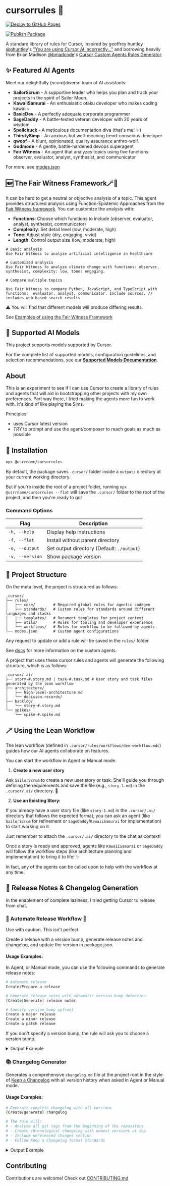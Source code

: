 # cursorrules 🌸

[![Deploy to GitHub Pages](https://github.com/usrrname/cursorrules/actions/workflows/pages.yml/badge.svg)](https://github.com/usrrname/cursorrules/actions/workflows/pages.yml)

[![Publish Package](https://github.com/usrrname/cursorrules/actions/workflows/publish.yml/badge.svg?event=release)](https://github.com/usrrname/cursorrules/actions/workflows/publish.yml)

A standard library of rules for Cursor, inspired by geoffrey huntley [@ghuntley](https://github.com/ghuntley)'s ["You are using Cursor AI incorrectly..."](https://ghuntley.com/stdlib/) and borrowing heavily from Brian Madison [@bmadcode](https://github.com/bmadcode)'s [Cursor Custom Agents Rules Generator](https://github.com/bmadcode/cursor-custom-agents-rules-generator).

## ✨ Featured AI Agents

Meet our delightfully (neuro)diverse team of AI assistants:

- **SailorScrum** - A supportive leader who helps you plan and track your projects in the spirit of Sailor Moon.
- **KawaiiSamurai** - An enthusiastic otaku developer who makes coding kawaii~
- **BasicDev** - A perfectly adequate corporate programmer
- **SageDaddy** - A battle-tested veteran developer with 20 years of wisdom
- **Spellchuck** - A meticulous documentation diva (that's me! ✨)
- **ThirstySimp** - An anxious but well-meaning trend-conscious developer
- **qwoof** - A blunt, opinionated, quality assurance anthro-wolf.
- **Godmode** - A gentle, battle-hardened devops superagent
- **Fair Witness** - An agent that analyzes topics using five functions: observer, evaluator, analyst, synthesist, and communicator

For more, see [modes.json](./.cursor/modes.json)

## :new: The Fair Witness Framework🪄📜

It can be hard to get a neutral or objective analysis of a topic. This agent provides structured analysis using Function-Epistemic Approaches from the [Fair Witness framework](https://fairwitness.bot/). You can customize the analysis with:

- **Functions**: Choose which functions to include (observer, evaluator, analyst, synthesist, communicator)
- **Complexity**: Set detail level (low, moderate, high)
- **Tone**: Adjust style (dry, engaging, vivid)
- **Length**: Control output size (low, moderate, high)

```
# Basic analysis
Use Fair Witness to analyze artificial intelligence in healthcare

# Customized analysis
Use Fair Witness to analyze climate change with functions: observer, synthesist, complexity: low, tone: engaging.

# Compare multiple topics

Use Fair Witness to compare Python, JavaScript, and TypeScript with functions:  evaluator, analyst, communicator. Include sources. // includes web-based search results
```
:warning: You will find that different models will produce differing results. 

See [Examples of using the Fair Witness Framework](./docs/fair-witness-examples.md)

## 🤖 Supported AI Models

This project supports models supported by Cursor.

For the complete list of supported models, configuration guidelines, and selection recommendations, see our [**Supported Models Documentation**](./docs/supported-models.md).

## About

This is an experiment to see if I can use Cursor to create a library of rules and agents that will aid in bootstrapping other projects with my own preferences. Part way there, I tried making the agents more fun to work with. It's kind of like playing the Sims. 

Principles:

- uses Cursor latest version
- _TRY_ to prompt and use the agent/composer to reach goals as much as possible

## 🚀 Installation

```bash
npx @usrrname/cursorrules
```

By default, the package saves `.cursor/` folder inside a `output/` directory at your current working directory. 

But if you're inside the root of a project folder, running `npx @usrrname/cursorrules --flat` will save the `.cursor/` folder to the root of the project, and then you're ready to go!

### Command Options

| Flag | Description |
|------|-------------|
| `-h, --help` | Display help instructions |
| `-f, --flat` | Install without parent directory |
| `-o, --output` | Set output directory (Default: `./output`) |
| `-v, --version` | Show package version |


## 📁 Project Structure

On the meta level, the project is structured as follows:

```
.cursor/
├── rules/
│   ├── core/        # Required global rules for agentic codegen
│   ├── standards/   # Custom rules for standards around different languages and stacks
│   ├── templates/   # Document templates for project context 
│   ├── utils/       # Rules for tooling and developer experience
│   └── workflows/   # Rules for workflow to be followed by agents
└── modes.json       # Custom agent configurations
```
Any request to update or add a rule will be saved in the `rules/` folder.

See [docs](./docs/custom-agents.md) for more information on the custom agents.

A project that uses these cursor rules and agents will generate the following structure, which is as follows:

```
.cursor/.ai/
├── story-#.story.md | task-#.task.md # User story and task files generated by the lean workflow
├── architecture/
│   ├── high-level-architecture.md
│   └── decision-records/
├── backlog/
│   └── story-#.story.md
└── spikes/
    └── spike-#.spike.md
```

## 🪄 Using the Lean Workflow

The lean workflow (defined in `.cursor/rules/workflows/dev-workflow.mdc`) guides how our AI agents collaborate on features. 

You can start the workflow in Agent or Manual mode. 

1. **Create a new user story**

Ask `SailorScrum` to create a new user story or task. She'll guide you through defining the requirements and save the file (e.g., `story-1.md`) in the `.cursor/.ai/` directory. 🌙

2. **Use an Existing Story:** 

If you already have a user story file (like `story-1.md`) in the `.cursor/.ai/` directory that follows the expected format, you can ask an agent (like `SailorScrum` for refinement or `SageDaddy`/`KawaiiSamurai` for implementation) to start working on it.

Just remember to attach the `.cursor/.ai/` directory to the chat as context!

Once a story is ready and approved, agents like `KawaiiSamurai` or `SageDaddy` will follow the workflow steps (like architecture planning and implementation) to bring it to life! ✨

In fact, any of the agents can be called upon to help with the workflow at any time.

## 📝 Release Notes & Changelog Generation

In the enablement of complete laziness, I tried getting Cursor to release from chat.

### :construction: Automate Release Workflow :construction:

Use with caution. This isn't perfect.

Create a release with a version bump, generate release notes and changelog, and update the version in package.json.

#### Usage Examples:

In Agent, or Manual mode, you can use the following commands to generate release notes:

```bash
# Automate release
Create/Prepare a release

# Generate release notes with automatic version bump detection
[Create|Generate] release notes

# Specify version bump upfront
Create a major release
Create a minor release  
Create a patch release
```

If you don't specify a version bump, the rule will ask you to choose a version bump.

<details>

<summary>Output Example</summary>

```markdown
# What's Changed in @usrrname/cursorrules v0.2.0

**Release Date**: December 19, 2024
**Previous Version**: 0.1.3
**Version Bump**: MINOR - New features added (dependency analysis and security scan rules)

## 🚀 New Features
- **Dependency Analysis Agent** ([bd3cc13](link-to-commit)) - Added comprehensive dependency analysis agent with security scanning capabilities
- **Security Scan Agent** ([bd3cc13](link-to-commit)) - Implemented security scanning functionality for dependency vulnerability assessment

## 🐛 Bug Fixes
- **Security Scan Glob Patterns** ([b6ab515](link-to-commit)) - Fixed glob patterns for security-scan-agent rule to include bun.lockb files

## 📋 Version Update Commands
```bash
npm version minor --no-git-tag
git tag v0.2.0
git push origin v0.2.0
```

See [RELEASE_NOTES_v0.1.3_to_v0.1.4.md](./RELEASE_NOTES_v0.1.3_to_v0.1.4.md)

</details>

### 📚 Changelog Generator

Generates a comprehensive `changelog.md` file at the project root in the style of [Keep a Changelog](https://keepachangelog.com/en/) with all version history when asked in Agent or Manual mode.

#### Usage Examples:

```bash
# Generate complete changelog with all versions
(Create/generate) changelog

# The rule will:
# - Analyze all git tags from the beginning of the repository
# - Create chronological changelog with newest versions at top
# - Include unreleased changes section
# - Follow Keep a Changelog format standards
```

<details>
<summary>Output Example</summary>

```markdown
# Changelog

All notable changes to this project will be documented in this file.

The format is based on [Keep a Changelog](https://keepachangelog.com/en/1.0.0/),
and this project adheres to [Semantic Versioning](https://semver.org/spec/v2.0.0.html).

## [Unreleased]

### 🚀 Added
- **New Authentication Method** ([abc1234](link-to-commit)) - Added alternative authentication method for enhanced security

### 🐛 Fixed
- **Login Issue Resolution** ([def5678](link-to-commit)) - Fixed critical login issue affecting user authentication

---

## [v2.0.0] - 2024-12-19

### 🚀 Added
- **User Authentication System** ([#123](link-to-PR)) - Added comprehensive authentication with JWT tokens

### 💥 Changed
- **API v1 Deprecation** ([jkl3456](link-to-commit)) - Removed deprecated v1 endpoints

---

## [v1.3.0] - 2024-12-15

### 🚀 Added
- **Dark Mode Support** ([#125](link-to-PR)) - Added comprehensive dark mode theme

[Unreleased]: https://github.com/username/project/compare/v2.0.0...HEAD
[v2.0.0]: https://github.com/username/project/compare/v1.3.0...v2.0.0
[v1.3.0]: https://github.com/username/project/releases/tag/v1.3.0
```

</details>


## Contributing

Contributions are welcome! Check out [CONTRIBUTING.md](./CONTRIBUTING.md)

